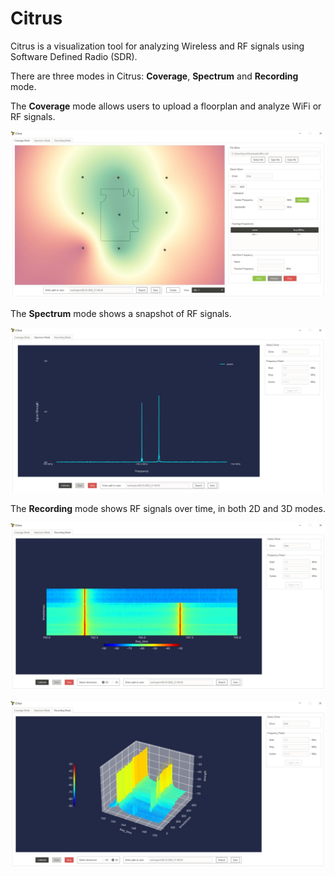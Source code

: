 # Citrus

Citrus is a visualization tool for analyzing Wireless and RF signals using Software Defined Radio (SDR).

There are three modes in Citrus: **Coverage**, **Spectrum** and **Recording** mode.

The **Coverage** mode allows users to upload a floorplan and analyze WiFi or RF signals.

![Coverage Mode](docs/assets/citrus_coverage.jpg)

The **Spectrum** mode shows a snapshot of RF signals.

![Spectrum Mode](docs/assets/citrus_spectrum.jpg)

The **Recording** mode shows RF signals over time, in both 2D and 3D modes.

![Recording Mode 2D](docs/assets/citrus_recording_2d.jpg)

![Recording Mode 3D](docs/assets/citrus_recording_3d.jpg)
